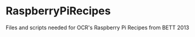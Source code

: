 RaspberryPiRecipes
==================

Files and scripts needed for OCR's Raspberry Pi Recipes from BETT 2013 